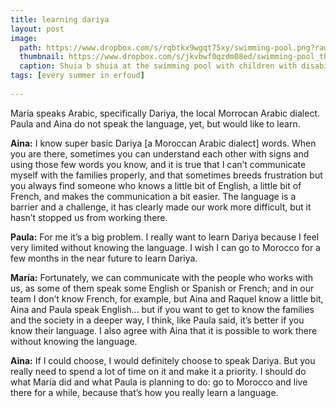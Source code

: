 ```yaml
---
title: learning dariya
layout: post
image: 
  path: https://www.dropbox.com/s/rqbtkx9wgqt75xy/swimming-pool.png?raw=1
  thumbnail: https://www.dropbox.com/s/jkvbwf0qzdm08ed/swimming-pool_thumbnail.png?raw=1
  caption: Shuia b shuia at the swimming pool with children with disabilities in Erfoud.
tags: [every summer in erfoud]
    
---
```


María speaks Arabic, specifically Dariya, the local Morrocan Arabic dialect. Paula and Aina do not speak the language, yet, but would like to learn. 

<!--more-->

**Aina:** I know super basic Dariya [a Moroccan Arabic dialect] words. When you are there, sometimes you can understand each other with signs and using those few words you know, and it is true that I can’t communicate myself with the families properly, and that sometimes breeds frustration but you always find someone who knows a little bit of English, a little bit of French, and makes the communication a bit easier. The language is a barrier and a challenge, it has clearly made our work more difficult, but it hasn’t stopped us from working there. 

**Paula:** For me it’s a big problem. I really want to learn Dariya because I feel very limited without knowing the language. I wish I can go to Morocco for a few months in the near future to learn Dariya.

**María:** Fortunately, we can communicate with the people who works with us, as some of them speak some English or Spanish or French; and in our team I don’t know French, for example, but Aina and Raquel know a little bit, Aina and Paula speak English... but if you want to get to know the families and the society in a deeper way, I think, like Paula said, it’s better if you know their language. I also agree with Aina that it is possible to work there without knowing the language.

**Aina:** If I could choose, I would definitely choose to speak Dariya. But you really need to spend a lot of time on it and make it a priority. I should do what María did and what Paula is planning to do: go to Morocco and live there for a while, because that’s how you really learn a language.
